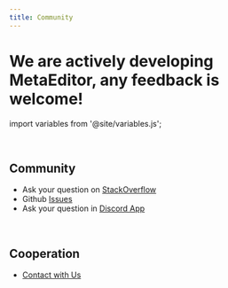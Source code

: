 ```yaml
---
title: Community
---
```

# We are actively developing MetaEditor, any feedback is welcome!


import variables from '@site/variables.js';

<br />

## Community

<ul>
  <li>
    Ask your question on <a href={variables.contacts.stackoverflowUrl}>StackOverflow</a>
  </li>
  <li>
    Github <a href={variables.repo.issues}>Issues</a>
  </li>
  <li>
    Ask your question in <a href={variables.contacts.discordUrl}>Discord App</a>
  </li>
</ul>

<br />

## Cooperation

<ul>
  <li>
    <a href={variables.contacts.url}>Contact with Us</a>
  </li>
</ul>
